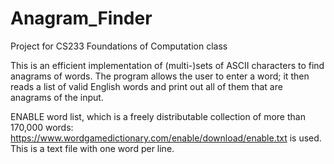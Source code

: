# Anagram_Finder
Project for CS233 Foundations of Computation class


This is an efficient implementation of (multi-)sets of ASCII characters to find anagrams of words. The program allows the user to enter a word; it  then reads a list of valid English words and print out all of them that are anagrams of the input.

ENABLE word list, which is a freely distributable collection of more than 170,000 words: https://www.wordgamedictionary.com/enable/download/enable.txt is used. This is a text file with one word per line. 
